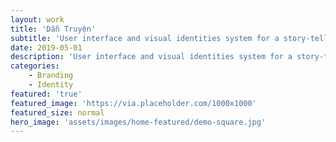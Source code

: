 ```yaml
---
layout: work
title: 'Dẫn Truyện'
subtitle: 'User interface and visual identities system for a story-telling platform for role players and wrting lovers.'
date: 2019-05-01
description: 'User interface and visual identities system for a story-telling platform for role players and wrting lovers.'
categories:
    - Branding
    - Identity
featured: 'true'
featured_image: 'https://via.placeholder.com/1000x1000'
featured_size: normal
hero_image: 'assets/images/home-featured/demo-square.jpg'
---
```

